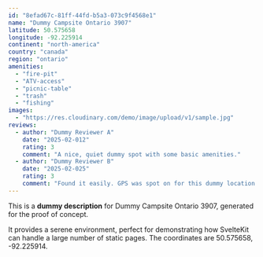 ```yaml
---
id: "8efad67c-81ff-44fd-b5a3-073c9f4568e1"
name: "Dummy Campsite Ontario 3907"
latitude: 50.575658
longitude: -92.225914
continent: "north-america"
country: "canada"
region: "ontario"
amenities:
  - "fire-pit"
  - "ATV-access"
  - "picnic-table"
  - "trash"
  - "fishing"
images:
  - "https://res.cloudinary.com/demo/image/upload/v1/sample.jpg"
reviews:
  - author: "Dummy Reviewer A"
    date: "2025-02-012"
    rating: 3
    comment: "A nice, quiet dummy spot with some basic amenities."
  - author: "Dummy Reviewer B"
    date: "2025-02-025"
    rating: 3
    comment: "Found it easily. GPS was spot on for this dummy location."
---
```


This is a **dummy description** for Dummy Campsite Ontario 3907, generated for the proof of concept.

It provides a serene environment, perfect for demonstrating how SvelteKit can handle a large number of static pages. The coordinates are 50.575658, -92.225914.
